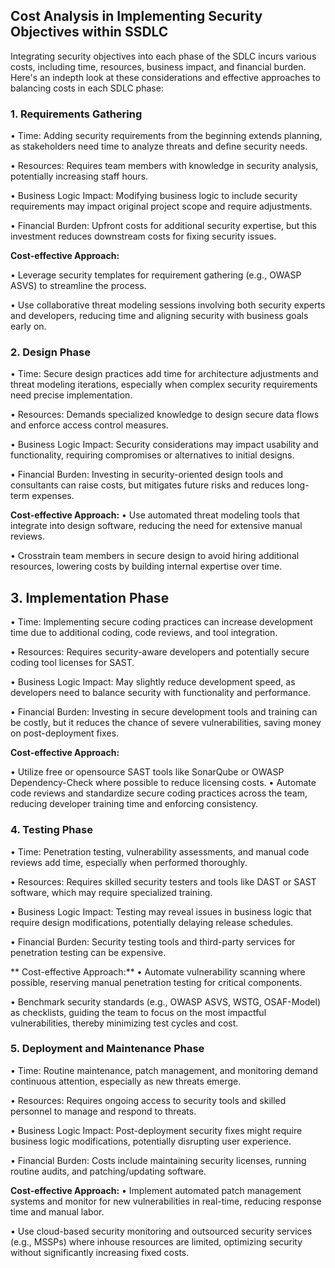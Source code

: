 ## Cost Analysis in Implementing Security Objectives within SSDLC

Integrating security objectives into each phase of the SDLC incurs various costs, including time, resources, business impact, and financial burden. Here's an indepth look at these considerations and effective approaches to balancing costs in each SDLC phase:


### 1.	Requirements Gathering
•	Time: Adding security requirements from the beginning extends planning, as stakeholders need time to analyze threats and define security needs.

•	Resources: Requires team members with knowledge in security analysis, potentially increasing staff hours.

•	Business Logic Impact: Modifying business logic to include security requirements may impact original project scope and require adjustments.

•	Financial Burden: Upfront costs for additional security expertise, but this investment reduces downstream costs for fixing security issues.
  
   **Cost-effective Approach:**

•	Leverage security templates for requirement gathering (e.g., OWASP ASVS) to streamline the process.

•	Use collaborative threat modeling sessions involving both security experts and developers, reducing time and aligning security with business goals early on.


###  2. Design Phase

•	Time: Secure design practices add time for architecture adjustments and threat modeling iterations, especially when complex security requirements need precise implementation.

•	Resources: Demands specialized knowledge to design secure data flows and enforce access control measures.

•	Business Logic Impact: Security considerations may impact usability and functionality, requiring compromises or alternatives to initial designs.

•	Financial Burden: Investing in security-oriented design tools and consultants can raise costs, but mitigates future risks and reduces long-term expenses.
   
   **Cost-effective Approach:**
•	Use automated threat modeling tools that integrate into design software, reducing the need for extensive manual reviews.

•	Crosstrain team members in secure design to avoid hiring additional resources, lowering costs by building internal expertise over time.

 ## 3. Implementation Phase
•	Time: Implementing secure coding practices can increase development time due to additional coding, code reviews, and tool integration.

•	Resources: Requires security-aware developers and potentially secure coding tool licenses for SAST.

•	Business Logic Impact: May slightly reduce development speed, as developers need to balance security with functionality and performance.

•	Financial Burden: Investing in secure development tools and training can be costly, but it reduces the chance of severe vulnerabilities, saving money on post-deployment fixes.
   
  **Cost-effective Approach:**
  
•	Utilize free or opensource SAST tools like SonarQube or OWASP Dependency-Check where possible to reduce licensing costs.
•	Automate code reviews and standardize secure coding practices across the team, reducing developer training time and enforcing consistency.

 ### 4. Testing Phase
•	Time: Penetration testing, vulnerability assessments, and manual code reviews add time, especially when performed thoroughly.

•	Resources: Requires skilled security testers and tools like DAST or SAST software, which may require specialized training.

•	Business Logic Impact: Testing may reveal issues in business logic that require design modifications, potentially delaying release schedules.

•	Financial Burden: Security testing tools and third-party services for penetration testing can be expensive.

  ** Cost-effective Approach:**
•	Automate vulnerability scanning where possible, reserving manual penetration testing for critical components.

•	Benchmark security standards (e.g., OWASP ASVS, WSTG, OSAF-Model) as checklists, guiding the team to focus on the most impactful vulnerabilities, thereby minimizing test cycles and cost.
 
 ### 5. Deployment and Maintenance Phase
•	Time: Routine maintenance, patch management, and monitoring demand continuous attention, especially as new threats emerge.

•	Resources: Requires ongoing access to security tools and skilled personnel to manage and respond to threats.

•	Business Logic Impact: Post-deployment security fixes might require business logic modifications, potentially disrupting user experience.

•	Financial Burden: Costs include maintaining security licenses, running routine audits, and patching/updating software.

   **Cost-effective Approach:**
•	Implement automated patch management systems and monitor for new vulnerabilities in real-time, reducing response time and manual labor.

•	Use cloud-based security monitoring and outsourced security services (e.g., MSSPs) where inhouse resources are limited, optimizing security without significantly increasing fixed costs.
